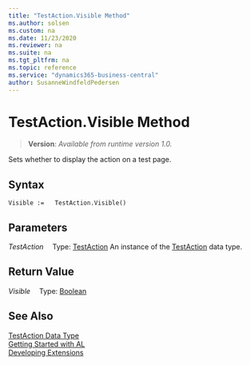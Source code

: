 ```yaml
---
title: "TestAction.Visible Method"
ms.author: solsen
ms.custom: na
ms.date: 11/23/2020
ms.reviewer: na
ms.suite: na
ms.tgt_pltfrm: na
ms.topic: reference
ms.service: "dynamics365-business-central"
author: SusanneWindfeldPedersen
---
```

[//]: # (START>DO_NOT_EDIT)
[//]: # (IMPORTANT:Do not edit any of the content between here and the END>DO_NOT_EDIT.)
[//]: # (Any modifications should be made in the .xml files in the ModernDev repo.)
# TestAction.Visible Method
> **Version**: _Available from runtime version 1.0._

Sets whether to display the action on a test page.


## Syntax
```
Visible :=   TestAction.Visible()
```

## Parameters
*TestAction*
&emsp;Type: [TestAction](testaction-data-type.md)
An instance of the [TestAction](testaction-data-type.md) data type.

## Return Value
*Visible*
&emsp;Type: [Boolean](../boolean/boolean-data-type.md)



[//]: # (IMPORTANT: END>DO_NOT_EDIT)
## See Also
[TestAction Data Type](testaction-data-type.md)  
[Getting Started with AL](../../devenv-get-started.md)  
[Developing Extensions](../../devenv-dev-overview.md)